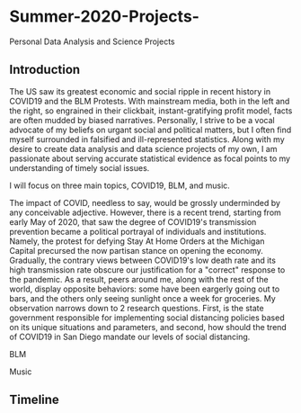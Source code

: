 # Summer-2020-Projects-
Personal Data Analysis and Science Projects 

## Introduction 
The US saw its greatest economic and social ripple in recent history in COVID19 and the BLM Protests. With mainstream media, both in the left and the right, so engrained in their clickbait, instant-gratifying profit model, facts are often mudded by biased narratives. Personally, I strive to be a vocal advocate of my beliefs on urgant social and political matters, but I often find myself surrounded in falsified and ill-represented statistics. Along with my desire to create data analysis and data science projects of my own, I am passionate about serving accurate statistical evidence as focal points to my understanding of timely social issues. 

I will focus on three main topics, COVID19, BLM, and music. 

The impact of COVID, needless to say, would be grossly underminded by any conceivable adjective. However, there is a recent trend, starting from early May of 2020, that saw the degree of COVID19's transmission prevention became a political portrayal of individuals and institutions. Namely, the protest for defying Stay At Home Orders at the Michigan Capital precursed the now partisan stance on opening the economy. Gradually, the contrary views between COVID19's low death rate and its high transmission rate obscure our justification for a "correct" response to the pandemic. As a result, peers around me, along with the rest of the world, display opposite behaviors: some have been eargerly going out to bars, and the others only seeing sunlight once a week for groceries. My observation narrows down to 2 research questions. First, is the state government responsible for implementing social distancing policies based on its unique situations and parameters, and second, how should the trend of COVID19 in San Diego mandate our levels of social distancing. 

BLM 


Music 

## Timeline 
